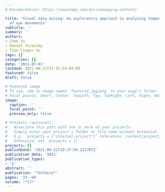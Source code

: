```yaml
---
# Documentation: https://wowchemy.com/docs/managing-content/

title: 'Visual data mining: An exploratory approach to analyzing temporal patterns
  of eye movements'
subtitle: ''
summary: ''
authors:
- Chen Yu
- Daniel Yurovsky
- Tian Linger Xu
tags: []
categories: []
date: '2011-01-01'
lastmod: 2021-09-21T15:37:54-04:00
featured: false
draft: false

# Featured image
# To use, add an image named `featured.jpg/png` to your page's folder.
# Focal points: Smart, Center, TopLeft, Top, TopRight, Left, Right, BottomLeft, Bottom, BottomRight.
image:
  caption: ''
  focal_point: ''
  preview_only: false

# Projects (optional).
#   Associate this post with one or more of your projects.
#   Simply enter your project's folder or file name without extension.
#   E.g. `projects = ["internal-project"]` references `content/project/deep-learning/index.md`.
#   Otherwise, set `projects = []`.
projects: []
publishDate: '2021-09-21T19:37:54.221787Z'
publication_date: '2011'
publication_types:
- '2'
abstract: ''
publication: '*Infancy*'
pages: '33--60'
volume: '*17*'
---
```

